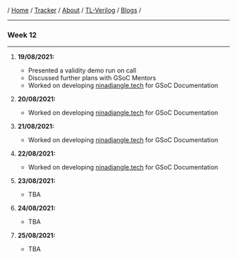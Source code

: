 / [Home](/index) / [Tracker](/gsoc-2021) / [About](pages/gsoc/about) / [TL-Verilog](pages/gsoc/TLV) / [Blogs](pages/blogs/gsoc-final-blog) /

---

### Week 12

---

1. **19/08/2021:** 
   * Presented a validity demo run on call
   * Discussed further plans with GSoC Mentors
   * Worked on developing [ninadjangle.tech](https://ninadjangle.tech/) for GSoC Documentation

2. **20/08/2021:**
   * Worked on developing  [ninadjangle.tech](https://ninadjangle.tech/)  for GSoC Documentation
   
3. **21/08/2021:**
   * Worked on developing  [ninadjangle.tech](https://ninadjangle.tech/)  for GSoC Documentation

4. **22/08/2021:**
   * Worked on developing  [ninadjangle.tech](https://ninadjangle.tech/)  for GSoC Documentation

5. **23/08/2021:**
   * TBA

6. **24/08/2021:**
   * TBA
  
7. **25/08/2021:**
   * TBA
